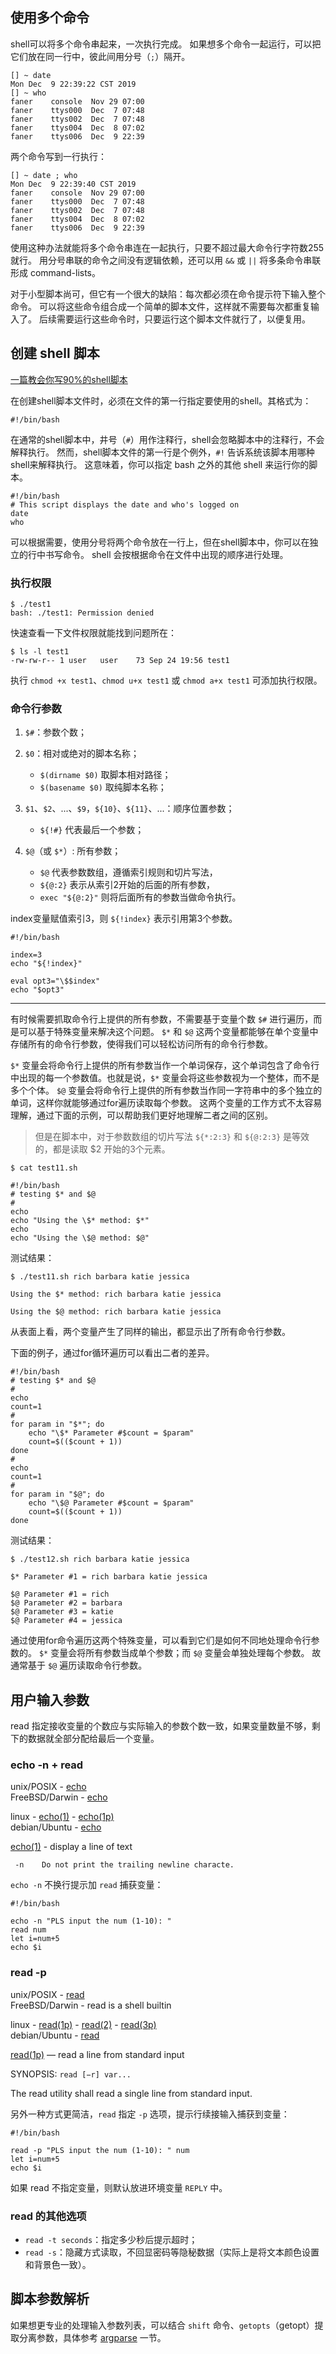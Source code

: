 
## 使用多个命令

shell可以将多个命令串起来，一次执行完成。
如果想多个命令一起运行，可以把它们放在同一行中，彼此间用分号（`;`）隔开。

```Shell
[] ~ date
Mon Dec  9 22:39:22 CST 2019
[] ~ who
faner    console  Nov 29 07:00
faner    ttys000  Dec  7 07:48
faner    ttys002  Dec  7 07:48
faner    ttys004  Dec  8 07:02
faner    ttys006  Dec  9 22:39
```

两个命令写到一行执行：

```Shell
[] ~ date ; who
Mon Dec  9 22:39:40 CST 2019
faner    console  Nov 29 07:00
faner    ttys000  Dec  7 07:48
faner    ttys002  Dec  7 07:48
faner    ttys004  Dec  8 07:02
faner    ttys006  Dec  9 22:39
```

使用这种办法就能将多个命令串连在一起执行，只要不超过最大命令行字符数255就行。
用分号串联的命令之间没有逻辑依赖，还可以用 `&&` 或 `||` 将多条命令串联形成 command-lists。

对于小型脚本尚可，但它有一个很大的缺陷：每次都必须在命令提示符下输入整个命令。
可以将这些命令组合成一个简单的脚本文件，这样就不需要每次都重复输入了。
后续需要运行这些命令时，只要运行这个脚本文件就行了，以便复用。

## 创建 shell 脚本

[一篇教会你写90%的shell脚本](https://zhuanlan.zhihu.com/p/264346586)

在创建shell脚本文件时，必须在文件的第一行指定要使用的shell。其格式为：

```Shell
#!/bin/bash

```

在通常的shell脚本中，井号（`#`）用作注释行，shell会忽略脚本中的注释行，不会解释执行。
然而，shell脚本文件的第一行是个例外，`#!` 告诉系统该脚本用哪种shell来解释执行。
这意味着，你可以指定 bash 之外的其他 shell 来运行你的脚本。

```Shell
#!/bin/bash
# This script displays the date and who's logged on
date
who
```

可以根据需要，使用分号将两个命令放在一行上，但在shell脚本中，你可以在独立的行中书写命令。
shell 会按根据命令在文件中出现的顺序进行处理。

### 执行权限

```
$ ./test1
bash: ./test1: Permission denied
```

快速查看一下文件权限就能找到问题所在：

```
$ ls -l test1
-rw-rw-r-- 1 user   user    73 Sep 24 19:56 test1
```

执行  `chmod +x test1`、`chmod u+x test1` 或 `chmod a+x test1`  可添加执行权限。

### 命令行参数

1. `$#`：参数个数；  
2. `$0`：相对或绝对的脚本名称；  

    - `$(dirname $0)` 取脚本相对路径；  
    - `$(basename $0)` 取纯脚本名称；  

3. `$1`、`$2`、...、`$9`，`${10}`、`${11}`、...：顺序位置参数；  

    - `${!#}` 代表最后一个参数；

4. `$@`（或 `$*`）: 所有参数；  

    - `$@` 代表参数数组，遵循索引规则和切片写法，
    - `${@:2}` 表示从索引2开始的后面的所有参数，
    - `exec "${@:2}"` 则将后面所有的参数当做命令执行。

index变量赋值索引3，则 `${!index}` 表示引用第3个参数。

```Shell
#!/bin/bash

index=3
echo "${!index}"

eval opt3="\$$index"
echo "$opt3"
```

---

有时候需要抓取命令行上提供的所有参数，不需要基于变量个数 `$#` 进行遍历，而是可以基于特殊变量来解决这个问题。
`$*` 和 `$@` 这两个变量都能够在单个变量中存储所有的命令行参数，使得我们可以轻松访问所有的命令行参数。

`$*` 变量会将命令行上提供的所有参数当作一个单词保存，这个单词包含了命令行中出现的每一个参数值。也就是说，`$*` 变量会将这些参数视为一个整体，而不是多个个体。
`$@` 变量会将命令行上提供的所有参数当作同一字符串中的多个独立的单词，这样你就能够通过for遍历读取每个参数。
这两个变量的工作方式不太容易理解，通过下面的示例，可以帮助我们更好地理解二者之间的区别。

> 但是在脚本中，对于参数数组的切片写法 `${*:2:3}` 和 `${@:2:3}` 是等效的，都是读取 $2 开始的3个元素。

```Shell
$ cat test11.sh

#!/bin/bash
# testing $* and $@ 
#
echo
echo "Using the \$* method: $*"
echo
echo "Using the \$@ method: $@"
```

测试结果：

```Shell
$ ./test11.sh rich barbara katie jessica

Using the $* method: rich barbara katie jessica

Using the $@ method: rich barbara katie jessica
```

从表面上看，两个变量产生了同样的输出，都显示出了所有命令行参数。

下面的例子，通过for循环遍历可以看出二者的差异。

```Shell
#!/bin/bash
# testing $* and $@
#
echo
count=1
#
for param in "$*"; do
    echo "\$* Parameter #$count = $param"
    count=$(($count + 1))
done
#
echo
count=1
#
for param in "$@"; do
    echo "\$@ Parameter #$count = $param"
    count=$(($count + 1))
done
```

测试结果：

```Shell
$ ./test12.sh rich barbara katie jessica

$* Parameter #1 = rich barbara katie jessica

$@ Parameter #1 = rich
$@ Parameter #2 = barbara
$@ Parameter #3 = katie
$@ Parameter #4 = jessica
```

通过使用for命令遍历这两个特殊变量，可以看到它们是如何不同地处理命令行参数的。
`$*` 变量会将所有参数当成单个参数；而 `$@` 变量会单独处理每个参数。
故通常基于 `$@` 遍历读取命令行参数。

## 用户输入参数

read 指定接收变量的个数应与实际输入的参数个数一致，如果变量数量不够，剩下的数据就全部分配给最后一个变量。

### echo -n + read

unix/POSIX - [echo](https://pubs.opengroup.org/onlinepubs/9699919799/utilities/echo.html)  
FreeBSD/Darwin - [echo](https://www.freebsd.org/cgi/man.cgi?query=echo)  

linux - [echo(1)](https://man7.org/linux/man-pages/man1/echo.1.html) - [echo(1p)](https://man7.org/linux/man-pages/man1/echo.1p.html)  
debian/Ubuntu - [echo](https://manpages.debian.org/buster/coreutils/echo.1.en.html)  

[echo(1)](https://man7.org/linux/man-pages/man1/echo.1.html) - display a line of text

```
 -n    Do not print the trailing newline characte.
```

`echo -n` 不换行提示加 `read` 捕获变量：

```
#!/bin/bash

echo -n "PLS input the num (1-10): "
read num
let i=num+5
echo $i
```

### read -p

unix/POSIX - [read](https://pubs.opengroup.org/onlinepubs/9699919799/utilities/read.html)  
FreeBSD/Darwin - read is a shell builtin  

linux - [read(1p)](https://man7.org/linux/man-pages/man1/read.1p.html) - [read(2)](https://man7.org/linux/man-pages/man2/read.2.html) - [read(3p)](https://man7.org/linux/man-pages/man3/read.3p.html)  
debian/Ubuntu - [read](https://manpages.debian.org/buster/manpages-zh/read.1.zh_CN.html)  

[read(1p)](https://man7.org/linux/man-pages/man1/read.1p.html) — read a line from standard input

SYNOPSIS: `read [−r] var...`

The read utility shall read a single line from standard input.

另外一种方式更简洁，`read` 指定 `-p` 选项，提示行续接输入捕获到变量：

```
#!/bin/bash

read -p "PLS input the num (1-10): " num
let i=num+5
echo $i
```

如果 read 不指定变量，则默认放进环境变量 `REPLY` 中。

### read 的其他选项

- `read -t seconds`：指定多少秒后提示超时；  
- `read -s`：隐藏方式读取，不回显密码等隐秘数据（实际上是将文本颜色设置和背景色一致）。  

## 脚本参数解析

如果想更专业的处理输入参数列表，可以结合 `shift` 命令、`getopts`（getopt）提取分离参数，具体参考 [argparse](./argparse.md) 一节。
